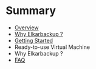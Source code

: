 # Summary

* [Overview](README.md)
* [Why Elkarbackup ?](why-elkarbackup-.md)
* [Getting Started](getting-started.md)
* Ready-to-use Virtual Machine
* Why Elkarbackup ?
* [FAQ](faq.md)

